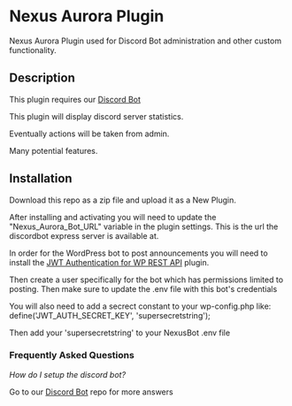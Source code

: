 # Nexus Aurora Plugin

Nexus Aurora Plugin used for Discord Bot administration and other custom functionality.

## Description
This plugin requires our [Discord Bot](https://github.com/semc-labs/NexusBot)

This plugin will display discord server statistics.

Eventually actions will be taken from admin.

Many potential features.

## Installation
Download this repo as a zip file and upload it as a New Plugin.

After installing and activating you will need to update the "Nexus_Aurora_Bot_URL" variable in the plugin settings. This is the url the discordbot express server is available at.

In order for the WordPress bot to post announcements you will need to install the [JWT Authentication for WP REST API](https://wordpress.org/plugins/jwt-authentication-for-wp-rest-api/) plugin.

Then create a user specifically for the bot which has permissions limited to posting. Then make sure to update the .env file with this bot's credentials

You will also need to add a secrect constant to your wp-config.php like: define('JWT_AUTH_SECRET_KEY', 'supersecretstring');

Then add your 'supersecretstring' to your NexusBot .env file

### Frequently Asked Questions 

*How do I setup the discord bot?*

Go to our [Discord Bot](https://github.com/semc-labs/NexusBot) repo for more answers
